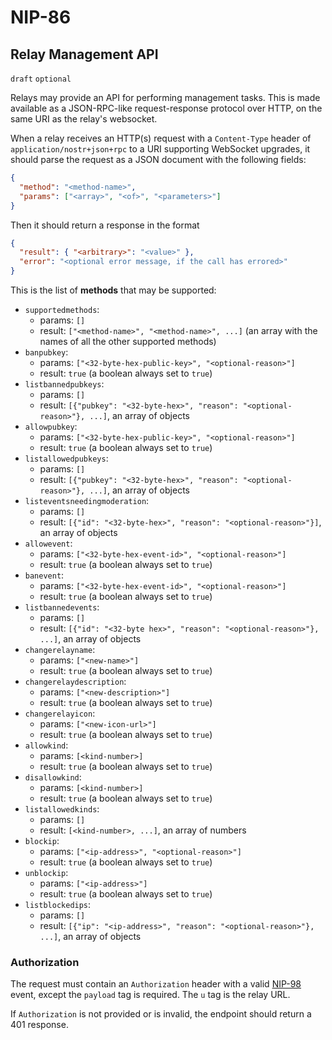 # NIP-86

## Relay Management API

`draft` `optional`

Relays may provide an API for performing management tasks. This is made available as a JSON-RPC-like request-response protocol over HTTP, on the same URI as the relay's websocket.

When a relay receives an HTTP(s) request with a `Content-Type` header of `application/nostr+json+rpc` to a URI supporting WebSocket upgrades, it should parse the request as a JSON document with the following fields:

```json
{
  "method": "<method-name>",
  "params": ["<array>", "<of>", "<parameters>"]
}
```

Then it should return a response in the format

```json
{
  "result": { "<arbitrary>": "<value>" },
  "error": "<optional error message, if the call has errored>"
}
```

This is the list of **methods** that may be supported:

- `supportedmethods`:
  - params: `[]`
  - result: `["<method-name>", "<method-name>", ...]` (an array with the names of all the other supported methods)
- `banpubkey`:
  - params: `["<32-byte-hex-public-key>", "<optional-reason>"]`
  - result: `true` (a boolean always set to `true`)
- `listbannedpubkeys`:
  - params: `[]`
  - result: `[{"pubkey": "<32-byte-hex>", "reason": "<optional-reason>"}, ...]`, an array of objects
- `allowpubkey`:
  - params: `["<32-byte-hex-public-key>", "<optional-reason>"]`
  - result: `true` (a boolean always set to `true`)
- `listallowedpubkeys`:
  - params: `[]`
  - result: `[{"pubkey": "<32-byte-hex>", "reason": "<optional-reason>"}, ...]`, an array of objects
- `listeventsneedingmoderation`:
  - params: `[]`
  - result: `[{"id": "<32-byte-hex>", "reason": "<optional-reason>"}]`, an array of objects
- `allowevent`:
  - params: `["<32-byte-hex-event-id>", "<optional-reason>"]`
  - result: `true` (a boolean always set to `true`)
- `banevent`:
  - params: `["<32-byte-hex-event-id>", "<optional-reason>"]`
  - result: `true` (a boolean always set to `true`)
- `listbannedevents`:
  - params: `[]`
  - result: `[{"id": "<32-byte hex>", "reason": "<optional-reason>"}, ...]`, an array of objects
- `changerelayname`:
  - params: `["<new-name>"]`
  - result: `true` (a boolean always set to `true`)
- `changerelaydescription`:
  - params: `["<new-description>"]`
  - result: `true` (a boolean always set to `true`)
- `changerelayicon`:
  - params: `["<new-icon-url>"]`
  - result: `true` (a boolean always set to `true`)
- `allowkind`:
  - params: `[<kind-number>]`
  - result: `true` (a boolean always set to `true`)
- `disallowkind`:
  - params: `[<kind-number>]`
  - result: `true` (a boolean always set to `true`)
- `listallowedkinds`:
  - params: `[]`
  - result: `[<kind-number>, ...]`, an array of numbers
- `blockip`:
  - params: `["<ip-address>", "<optional-reason>"]`
  - result: `true` (a boolean always set to `true`)
- `unblockip`:
  - params: `["<ip-address>"]`
  - result: `true` (a boolean always set to `true`)
- `listblockedips`:
  - params: `[]`
  - result: `[{"ip": "<ip-address>", "reason": "<optional-reason>"}, ...]`, an array of objects

### Authorization

The request must contain an `Authorization` header with a valid [NIP-98](./98.md) event, except the `payload` tag is required. The `u` tag is the relay URL.

If `Authorization` is not provided or is invalid, the endpoint should return a 401 response.
